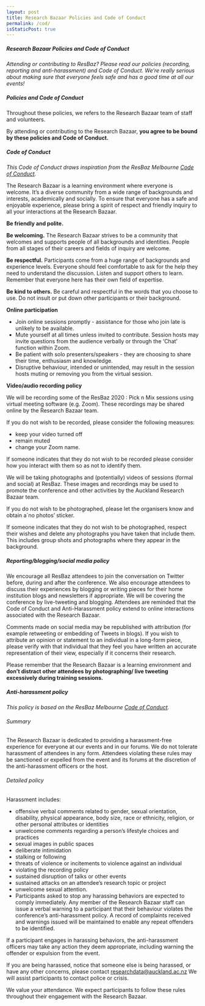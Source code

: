 ```yaml
---
layout: post
title: Research Bazaar Policies and Code of Conduct
permalink: /cod/
isStaticPost: true
---
```

##### Research Bazaar Policies and Code of Conduct
*Attending or contributing to ResBaz? Please read our policies (recording, reporting and anti-harassment) and Code of Conduct. We’re really serious about making sure that everyone feels safe and has a good time at all our events!*

##### Policies and Code of Conduct
Throughout these policies, we refers to the Research Bazaar team of staff and volunteers.

By attending or contributing to the Research Bazaar, **you agree to be bound by these policies and Code of Conduct.**

##### Code of Conduct
*This Code of Conduct draws inspiration from the ResBaz Melbourne [Code of Conduct](https://resbazblog.wordpress.com/code-of-conduct/).*

The Research Bazaar is a learning environment where everyone is welcome. It’s a diverse community from a wide range of backgrounds and interests, academically and socially. To ensure that everyone has a safe and enjoyable experience, please bring a spirit of respect and friendly inquiry to all your interactions at the Research Bazaar.

**Be friendly and polite.**

**Be welcoming.** The Research Bazaar strives to be a community that welcomes and supports people of all backgrounds and identities. People from all stages of their careers and fields of inquiry are welcome.

**Be respectful.** Participants come from a huge range of backgrounds and experience levels. Everyone should feel comfortable to ask for the help they need to understand the discussion. Listen and support others to learn. Remember that everyone here has their own field of expertise.

**Be kind to others.** Be careful and respectful in the words that you choose to use. Do not insult or put down other participants or their background.

**Online participation**

* Join online sessions promptly - assistance for those who join late is unlikely to be available. 
* Mute yourself at all times unless invited to contribute. Session hosts may invite questions from the audience verbally or through the ‘Chat’ function within Zoom. 
* Be patient with solo presenters/speakers - they are choosing to share their time, enthusiasm and knowledge. 
* Disruptive behaviour, intended or unintended, may result in the session hosts muting or removing you from the virtual session. 

**Video/audio recording policy**

We will be recording some of the ResBaz 2020 : Pick n Mix sessions using virtual meeting software (e.g. Zoom). These recordings may be shared online by the Research Bazaar team.

If you do not wish to be recorded, please consider the following measures: 

* keep your video turned off
* remain muted
* change your Zoom name. 

If someone indicates that they do not wish to be recorded please consider how you interact with them so as not to identify them.

We will be taking photographs and (potentially) videos of sessions (formal and social) at ResBaz. These images and recordings may be used to promote the conference and other activities by the Auckland Research Bazaar team.

If you do not wish to be photographed, please let the organisers know and obtain a`no photos’ sticker.

If someone indicates that they do not wish to be photographed, respect their wishes and delete any photographs you have taken that include them. This includes group shots and photographs where they appear in the background.


##### Reporting/blogging/social media policy
We encourage all ResBaz attendees to join the conversation on Twitter before, during and after the conference. We also encourage attendees to discuss their experiences by blogging or writing pieces for their home institution blogs and newsletters if appropriate. We will be covering the conference by live-tweeting and blogging. Attendees are reminded that the Code of Conduct and Anti-Harassment policy extend to online interactions associated with the Research Bazaar.

Comments made on social media may be republished with attribution (for example retweeting or embedding of Tweets in blogs). If you wish to attribute an opinion or statement to an individual in a long-form piece, please verify with that individual that they feel you have written an accurate representation of their view, especially if it concerns their research.

Please remember that the Research Bazaar is a learning environment and **don’t distract other attendees by photographing/ live tweeting excessively during training sessions.**

##### Anti-harassment policy
*This policy is based on the ResBaz Melbourne [Code of Conduct](https://resbazblog.wordpress.com/code-of-conduct/).*

###### Summary
The Research Bazaar is dedicated to providing a harassment-free experience for everyone at our events and in our forums. We do not tolerate harassment of attendees in any form. Attendees violating these rules may be sanctioned or expelled from the event and its forums at the discretion of the anti-harassment officers or the host.

###### Detailed policy
Harassment includes:

* offensive verbal comments related to gender, sexual orientation, disability, physical appearance, body size, race or ethnicity, religion, or other personal attributes or identities
* unwelcome comments regarding a person’s lifestyle choices and practices
* sexual images in public spaces
* deliberate intimidation
* stalking or following
* threats of violence or incitements to violence against an individual
* violating the recording policy
* sustained disruption of talks or other events
* sustained attacks on an attendee’s research topic or project
* unwelcome sexual attention.
* Participants asked to stop any harassing behaviors are expected to comply immediately. Any member of the Research Bazaar staff can issue a verbal warning to a participant that their behaviour violates the conference’s anti-harassment policy. A record of complaints received and warnings issued will be maintained to enable any repeat offenders to be identified.

If a participant engages in harassing behaviors, the anti-harassment officers may take any action they deem appropriate, including warning the offender or expulsion from the event.

If you are being harassed, notice that someone else is being harassed, or have any other concerns, please contact <a href = "mailto: researchdata@auckland.ac.nz">researchdata@auckland.ac.nz</a> We will assist participants to contact police or crisis.

We value your attendance. We expect participants to follow these rules throughout their engagement with the Research Bazaar.

<img class="img-responsive feature-image" src="{{ site.baseurl }}/img/posts/cod.jpg" style="display:none">